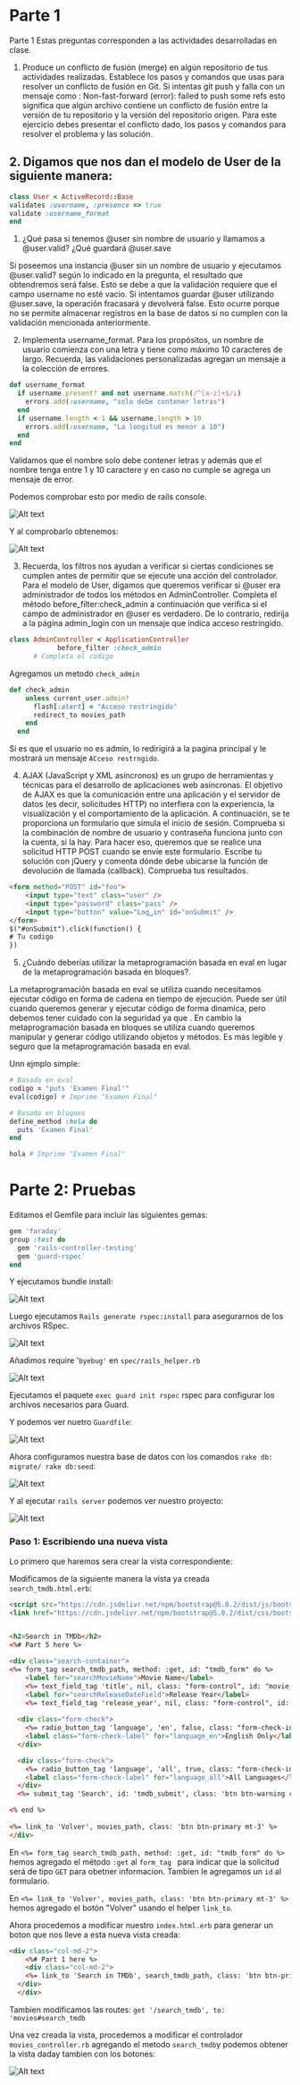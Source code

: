 # Parte 1

Parte 1
Estas preguntas corresponden a las actividades desarrolladas en clase.

1.	Produce un conflicto de fusión (merge) en algún repositorio de tus actividades realizadas. Establece los pasos y comandos que usas para resolver un conflicto de fusión en Git. Si intentas git push y falla con un mensaje como : Non-fast-forward (error): failed to push some refs esto significa que algún archivo contiene un conflicto de fusión entre la versión de tu repositorio y la versión del repositorio origen. Para este ejercicio debes presentar el conflicto dado, los pasos y comandos para resolver el problema y las solución.



## 2.	Digamos que nos dan el modelo de User de la siguiente manera: 
```ruby
class User < ActiveRecord::Base
validates :username, :presence => true
validate :username_format
end
```

1. ¿Qué pasa si tenemos @user sin nombre de usuario y llamamos a @user.valid? ¿Qué 	guardará @user.save 

Si poseemos una instancia @user sin un nombre de usuario y ejecutamos @user.valid? según lo indicado en la pregunta, el resultado que obtendremos será false. Esto se debe a que la validación requiere que el campo username no esté vacío. Si intentamos guardar @user utilizando @user.save, la operación fracasará y devolverá false. Esto ocurre porque no se permite almacenar registros en la base de datos si no cumplen con la validación mencionada anteriormente.

2. Implementa username_format. Para los propósitos, un nombre de usuario comienza 	con una letra y tiene como máximo 10 caracteres de largo. Recuerda, las validaciones 	personalizadas agregan un mensaje a la colección de errores.

```ruby
def username_format
  if username.present? and not username.match(/^[a-z]+$/i)
    errors.add(:username, "solo debe contener letras")
  end
  if username.length < 1 && username.length > 10
    errors.add(:username, "La longitud es menor a 10")
  end
end
```

Validamos que el nombre solo debe contener letras y además que el nombre tenga entre 1 y 10 caractere y en caso no cumple se agrega un mensaje de error.

Podemos comprobar esto por medio de rails console.

![Alt text](image-6.png)

Y al comprobarlo obtenemos:

![Alt text](image-7.png)

3.	Recuerda, los filtros nos ayudan a verificar si ciertas condiciones se cumplen antes de permitir que se ejecute una acción del controlador. Para el modelo de User, digamos que queremos verificar si @user era administrador de todos los métodos en AdminController. Completa el método before_filter:check_admin a continuación que verifica si el campo de administrador en @user es verdadero. De lo contrario, redirija a la página admin_login con un mensaje que indica acceso restringido.
```ruby
class AdminController < ApplicationController
  	        before_filter :check_admin
      # Completa el codigo
```
Agregamos un metodo ``check_admin``

```ruby
def check_admin
    unless current_user.admin?
      flash[:alert] = "Acceso restringido"
      redirect_to movies_path
    end
  end
```

Si es que el usuario no es admin, lo redirigirá a la pagina principal y le mostrará un mensaje `ACceso restrngido`.

4.	 AJAX (JavaScript y XML asíncronos) es un grupo de herramientas y técnicas para el desarrollo de aplicaciones web asíncronas. El objetivo de AJAX es que la comunicación entre una aplicación y el servidor de datos (es decir, solicitudes HTTP) no interfiera con la experiencia, la visualización y el comportamiento de la aplicación. A continuación, se te proporciona un formulario que simula el inicio de sesión. Comprueba si la combinación de nombre de usuario y contraseña funciona junto con la cuenta, si la hay. Para hacer eso, queremos que se realice una solicitud HTTP POST cuando se envíe este formulario. Escribe tu solución con jQuery y comenta dónde debe ubicarse la función de devolución de llamada (callback). Comprueba tus resultados.

```html
<form method="POST" id="foo">
    <input type="text" class="user" />
    <input type="password" class="pass" />
    <input type="button" value="Log␣in" id="onSubmit" />
</form>
$("#onSubmit").click(function() {
# Tu codigo
})
```
5.	¿Cuándo deberías utilizar la metaprogramación basada en eval en lugar de la metaprogramación basada en bloques?.

La metaprogramación basada en eval se utiliza cuando necesitamos ejecutar código en forma de cadena en tiempo de ejecución. Puede ser útil cuando queremos generar y ejecutar código de forma dinamica, pero debemos tener cuidado con la seguridad ya que .
En cambio la metaprogramación basada en bloques se utiliza cuando queremos manipular y generar código utilizando objetos y métodos. Es más legible y seguro que la metaprogramación basada en eval.

Unn ejmplo simple:

```ruby
# Basada en eval
codigo = "puts 'Examen Final'"
eval(codigo) # Imprime "Examen Final"

# Basada en bloques
define_method :hola do
  puts 'Examen Final'
end

hola # Imprime "Examen Final"
```

# Parte 2: Pruebas
Editamos el Gemfile para incluir las siguientes gemas:
```ruby
gem 'faraday'  
group :test do
  gem 'rails-controller-testing'
  gem 'guard-rspec'                 
end
```
Y ejecutamos bundle install:

![Alt text](image.png)

Luego ejecutamos ``Rails generate rspec:install`` para asegurarnos de los archivos RSpec.

![Alt text](image-1.png)

Añadimos require '``byebug'``  en ``spec/rails_helper.rb``

![Alt text](image-2.png)

Ejecutamos el paquete ``exec guard init rspec`` rspec para configurar los archivos necesarios para Guard.

Y podemos ver nuetro ``Guardfile``:

![Alt text](image-3.png)

Ahora configuramos nuestra base de datos con los comandos ``rake db: migrate/ rake db:seed``:

![Alt text](image-4.png)

Y al ejecutar `rails server` podemos ver nuestro proyecto:

![Alt text](image-5.png)

### Paso 1: Escribiendo una nueva vista  

Lo primero que haremos sera crear la vista correspondiente:

Modificamos de la siguiente manera la vista ya creada `search_tmdb.html.erb`:

```html
<script src="https://cdn.jsdelivr.net/npm/bootstrap@5.0.2/dist/js/bootstrap.bundle.min.js" integrity="sha384-MrcW6ZMFYlzcLA8Nl+NtUVF0sA7MsXsP1UyJoMp4YLEuNSfAP+JcXn/tWtIaxVXM" crossorigin="anonymous"></script>
<link href="https://cdn.jsdelivr.net/npm/bootstrap@5.0.2/dist/css/bootstrap.min.css" rel="stylesheet" integrity="sha384-EVSTQN3/azprG1Anm3QDgpJLIm9Nao0Yz1ztcQTwFspd3yD65VohhpuuCOmLASjC" crossorigin="anonymous">


<h2>Search in TMDb</h2>
<%# Part 5 here %>

<div class="search-container">
<%= form_tag search_tmdb_path, method: :get, id: "tmdb_form" do %>
    <label for="searchMovieName">Movie Name</label>
    <%= text_field_tag 'title', nil, class: "form-control", id: "movie_title_field", placeholder: "Manhunter"%> 
    <label for="searchReleaseDateField">Release Year</label>
    <%= text_field_tag 'release_year', nil, class: "form-control", id: "movie_year_field", placeholder: "1986"%>
  
  <div class="form-check">
    <%= radio_button_tag 'language', 'en', false, class: "form-check-input" %>
    <label class="form-check-label" for="language_en">English Only</label>
  </div>

  <div class="form-check">
    <%= radio_button_tag 'language', 'all', true, class: "form-check-input" %>
    <label class="form-check-label" for="language_all">All Languages</label>
  </div>
  <%= submit_tag 'Search', id: 'tmdb_submit', class: 'btn btn-warning col-2' %>

<% end %>
  
<%= link_to 'Volver', movies_path, class: 'btn btn-primary mt-3' %>
</div>
```

En `<%= form_tag search_tmdb_path, method: :get, id: "tmdb_form" do %>` hemos agregado el método ``:get`` al ``form_tag `` para indicar que la solicitud será de tipo ``GET`` para obetner informacion. Tambien le agregamos un ``id`` al formulario.

En `<%= link_to 'Volver', movies_path, class: 'btn btn-primary mt-3' %>` hemos agregado el botón "Volver" usando el helper ``link_to``.

Ahora procedemos a modificar nuestro `index.html.erb` para generar un boton que nos lleve a esta nueva vista creada:

```html
<div class="col-md-2">
    <%# Part 1 here %>
    <div class="col-md-2">
    <%= link_to 'Search in TMDb', search_tmdb_path, class: 'btn btn-primary' %>
  </div>
  </div>
```

Tambien modificamos las routes: `get '/search_tmdb', to: 'movies#search_tmdb`

Una vez creada la vista, procedemos a modificar el controlador `movies_controller.rb` agregando el metodo `search_tmdb`y podemos obtener la vista daday tambien con los botones:

![Alt text](image-9.png)






